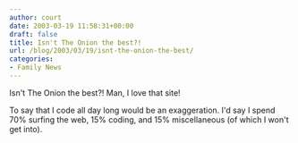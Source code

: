 ```yaml
---
author: court
date: 2003-03-19 11:58:31+00:00
draft: false
title: Isn't The Onion the best?!
url: /blog/2003/03/19/isnt-the-onion-the-best/
categories:
- Family News
---
```


Isn't The Onion the best?! Man, I love that site!

To say that I code all day long would be an exaggeration. I'd say I spend 70% surfing the web, 15% coding, and 15% miscellaneous (of which I won't get into).
